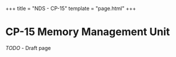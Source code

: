 +++
title = "NDS - CP-15"
template = "page.html"
+++

# CP-15 Memory Management Unit

*TODO* - Draft page
